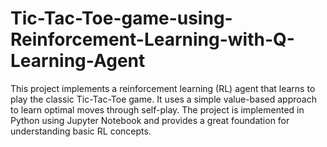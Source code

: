 # Tic-Tac-Toe-game-using-Reinforcement-Learning-with-Q-Learning-Agent
This project implements a reinforcement learning (RL) agent that learns to play the classic Tic-Tac-Toe game. It uses a simple value-based approach to learn optimal moves through self-play. The project is implemented in Python using Jupyter Notebook and provides a great foundation for understanding basic RL concepts.
